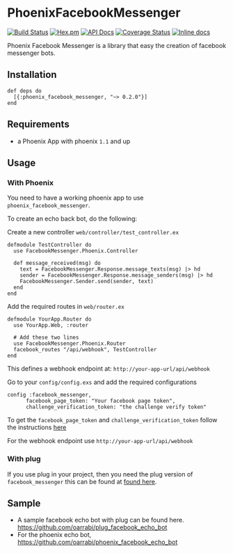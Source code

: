 # PhoenixFacebookMessenger
[![Build Status](https://travis-ci.org/oarrabi/phoenix_facebook_messenger.svg?branch=master)](https://travis-ci.org/oarrabi/phoenix_facebook_messenger)
[![Hex.pm](https://img.shields.io/hexpm/v/phoenix_facebook_messenger.svg)](https://hex.pm/packages/phoenix_facebook_messenger)
[![API Docs](https://img.shields.io/badge/api-docs-yellow.svg?style=flat)](http://hexdocs.pm/phoenix_facebook_messenger/)
[![Coverage Status](https://coveralls.io/repos/github/oarrabi/phoenix_facebook_messenger/badge.svg?branch=master)](https://coveralls.io/github/oarrabi/phoenix_facebook_messenger?branch=master)
[![Inline docs](http://inch-ci.org/github/oarrabi/phoenix-facebook-messenger.svg?branch=master)](http://inch-ci.org/github/oarrabi/phoenix-facebook-messenger)

Phoenix Facebook Messenger is a library that easy the creation of facebook messenger bots.

## Installation

```
def deps do
  [{:phoenix_facebook_messenger, "~> 0.2.0"}]
end
```

## Requirements
- a Phoenix App with phoenix `1.1` and up

## Usage

### With Phoenix
You need to have a working phoenix app to use `phoenix_facebook_messenger`.

To create an echo back bot, do the following:

Create a new controller `web/controller/test_controller.ex`

```
defmodule TestController do
  use FacebookMessenger.Phoenix.Controller

  def message_received(msg) do
    text = FacebookMessenger.Response.message_texts(msg) |> hd
    sender = FacebookMessenger.Response.message_senders(msg) |> hd
    FacebookMessenger.Sender.send(sender, text)
  end
end
```

Add the required routes in `web/router.ex`
```
defmodule YourApp.Router do
  use YourApp.Web, :router

  # Add these two lines
  use FacebookMessenger.Phoenix.Router
  facebook_routes "/api/webhook", TestController
end
```
This defines a webhook endpoint at:
`http://your-app-url/api/webhook`

Go to your `config/config.exs` and add the required configurations
```
config :facebook_messenger,
      facebook_page_token: "Your facebook page token",
      challenge_verification_token: "the challenge verify token"
```

To get the `facebook_page_token` and `challenge_verification_token` follow the instructions [here ](https://developers.facebook.com/docs/messenger-platform/quickstart)

For the webhook endpoint use `http://your-app-url/api/webhook`

### With plug
If you use plug in your project, then you need the plug version of `facebook_messenger` this can be found at [found here](https://github.com/oarrabi/facebook_messenger).

## Sample

- A sample facebook echo bot with plug can be found here. https://github.com/oarrabi/plug_facebook_echo_bot
- For the phoenix echo bot, https://github.com/oarrabi/phoenix_facebook_echo_bot
